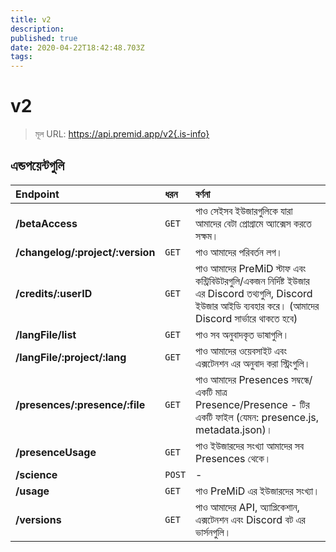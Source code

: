 ```yaml
---
title: v2
description:
published: true
date: 2020-04-22T18:42:48.703Z
tags:
---
```


# v2

> মূল URL: https://api.premid.app/v2{.is-info}


## এন্ডপয়েন্টগুলি

<table>
  <thead>
    <tr>
      <th style="text-align:left">Endpoint</th>
      <th style="text-align:left">ধরন</th>
      <th style="text-align:left">বর্ণনা</th>
    </tr>
  </thead>
  <tbody>
    <tr>
      <td style="text-align:left"><b>/betaAccess</b>
      </td>
      <td style="text-align:left"><code>GET</code></td>
      <td style="text-align:left">পাও সেইসব ইউজারগুলিকে যারা আমাদের বেটা প্রোগ্রামে অ্যাক্সেস করতে সক্ষম।</td>
    </tr>
    <tr>
      <td style="text-align:left"><b>/changelog/:project/:version</b>
      </td>
      <td style="text-align:left"><code>GET</code></td>
      <td style="text-align:left">পাও আমাদের পরিবর্তন লগ।</td>
    </tr>
    <tr>
      <td style="text-align:left"><b>/credits/:userID</b>
      </td>
      <td style="text-align:left"><code>GET</code></td>
      <td style="text-align:left">পাও আমাদের PreMiD স্টাফ এবং কন্ট্রিবিউটরগুলি/একজন নির্দিষ্ট ইউজার এর Discord তথ্যগুলি, Discord ইউজার আইডি ব্যবহার করে। (আমাদের Discord সার্ভারে থাকতে হবে)</td>
    </tr>
    <tr>
      <td style="text-align:left"><b>/langFile/list</b>
      </td>
      <td style="text-align:left"><code>GET</code></td>
      <td style="text-align:left">পাও সব অনুবাদকৃত ভাষাগুলি।</td>
    </tr>
    <tr>
      <td style="text-align:left"><b>/langFile/:project/:lang</b>
      </td>
      <td style="text-align:left"><code>GET</code></td>
      <td style="text-align:left">পাও আমাদের ওয়েবসাইট এবং এক্সটেনশন এর অনুবাদ করা স্ট্রিংগুলি।</td>
    </tr>
    <tr>
      <td style="text-align:left"><b>/presences/:presence/:file</b>
      </td>
      <td style="text-align:left"><code>GET</code></td>
      <td style="text-align:left">পাও আমাদের Presences সম্বন্ধে/একটি মাত্র Presence/Presence - টির একটি ফাইল (যেমন: presence.js, metadata.json)।</td>
    </tr>
    <tr>
      <td style="text-align:left"><b>/presenceUsage</b>
      </td>
      <td style="text-align:left"><code>GET</code></td>
      <td style="text-align:left">পাও ইউজারদের সংখ্যা আমাদের সব Presences থেকে।</td>
    </tr>
    <tr>
      <td style="text-align:left"><b>/science</b>
      </td>
      <td style="text-align:left"><code>POST</code></td>
      <td style="text-align:left">-</td>
    </tr>
    <tr>
      <td style="text-align:left"><b>/usage</b>
      </td>
      <td style="text-align:left"><code>GET</code></td>
      <td style="text-align:left">পাও PreMiD এর ইউজারদের সংখ্যা।</td>
    </tr>
    <tr>
      <td style="text-align:left"><b>/versions</b>
      </td>
      <td style="text-align:left"><code>GET</code></td>
      <td style="text-align:left">পাও আমাদের API, অ্যাপ্লিকেশান, এক্সটেনশন এবং Discord বট এর ভার্সনগুলি।</td>
    </tr>
  </tbody>
</table>

